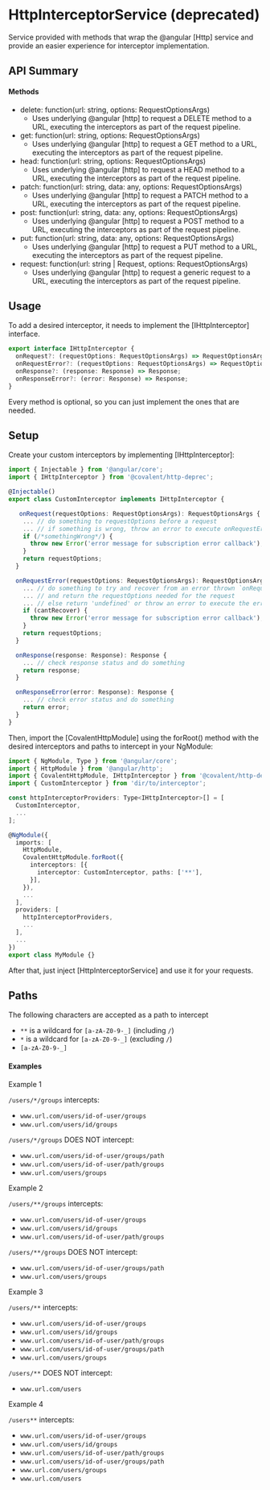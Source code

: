 # HttpInterceptorService (deprecated)

Service provided with methods that wrap the @angular [Http] service and provide an easier experience for interceptor implementation.

## API Summary

#### Methods

+ delete: function(url: string, options: RequestOptionsArgs)
  + Uses underlying @angular [http] to request a DELETE method to a URL, executing the interceptors as part of the request pipeline.
+ get: function(url: string, options: RequestOptionsArgs)
  + Uses underlying @angular [http] to request a GET method to a URL, executing the interceptors as part of the request pipeline.
+ head: function(url: string, options: RequestOptionsArgs)
  + Uses underlying @angular [http] to request a HEAD method to a URL, executing the interceptors as part of the request pipeline.
+ patch: function(url: string, data: any, options: RequestOptionsArgs)
  + Uses underlying @angular [http] to request a PATCH method to a URL, executing the interceptors as part of the request pipeline.
+ post: function(url: string, data: any, options: RequestOptionsArgs)
  + Uses underlying @angular [http] to request a POST method to a URL, executing the interceptors as part of the request pipeline.
+ put: function(url: string, data: any, options: RequestOptionsArgs)
  + Uses underlying @angular [http] to request a PUT method to a URL, executing the interceptors as part of the request pipeline.
+ request: function(url: string | Request, options: RequestOptionsArgs)
  + Uses underlying @angular [http] to request a generic request to a URL, executing the interceptors as part of the request pipeline.

## Usage

To add a desired interceptor, it needs to implement the [IHttpInterceptor] interface.

```typescript
export interface IHttpInterceptor {
  onRequest?: (requestOptions: RequestOptionsArgs) => RequestOptionsArgs;
  onRequestError?: (requestOptions: RequestOptionsArgs) => RequestOptionsArgs;
  onResponse?: (response: Response) => Response;
  onResponseError?: (error: Response) => Response;
}
```
Every method is optional, so you can just implement the ones that are needed.

## Setup

Create your custom interceptors by implementing [IHttpInterceptor]:

```typescript
import { Injectable } from '@angular/core';
import { IHttpInterceptor } from '@covalent/http-deprec';

@Injectable()
export class CustomInterceptor implements IHttpInterceptor {

   onRequest(requestOptions: RequestOptionsArgs): RequestOptionsArgs {
    ... // do something to requestOptions before a request
    ... // if something is wrong, throw an error to execute onRequestError (if there is an onRequestError hook)
    if (/*somethingWrong*/) {
      throw new Error('error message for subscription error callback');
    }
    return requestOptions;
  }

  onRequestError(requestOptions: RequestOptionsArgs): RequestOptionsArgs {
    ... // do something to try and recover from an error thrown `onRequest` 
    ... // and return the requestOptions needed for the request
    ... // else return 'undefined' or throw an error to execute the error callback of the subscription
    if (cantRecover) {
      throw new Error('error message for subscription error callback'); // or return undefined;
    }
    return requestOptions;
  }

  onResponse(response: Response): Response {
    ... // check response status and do something
    return response;
  }

  onResponseError(error: Response): Response {
    ... // check error status and do something
    return error;
  }
}

```

Then, import the [CovalentHttpModule] using the forRoot() method with the desired interceptors and paths to intercept in your NgModule:

```typescript
import { NgModule, Type } from '@angular/core';
import { HttpModule } from '@angular/http';
import { CovalentHttpModule, IHttpInterceptor } from '@covalent/http-deprec';
import { CustomInterceptor } from 'dir/to/interceptor';

const httpInterceptorProviders: Type<IHttpInterceptor>[] = [
  CustomInterceptor,
  ...
];

@NgModule({
  imports: [
    HttpModule,
    CovalentHttpModule.forRoot({
      interceptors: [{
        interceptor: CustomInterceptor, paths: ['**'],
      }],
    }),
    ...
  ],
  providers: [
    httpInterceptorProviders,
    ...
  ],
  ...
})
export class MyModule {}
```

After that, just inject [HttpInterceptorService] and use it for your requests.

## Paths

The following characters are accepted as a path to intercept
- `**` is a wildcard for `[a-zA-Z0-9-_]` (including `/`)
- `*` is a wildcard for `[a-zA-Z0-9-_]` (excluding `/`)
- `[a-zA-Z0-9-_]`

#### Examples

Example 1

`/users/*/groups` intercepts:
- `www.url.com/users/id-of-user/groups`
- `www.url.com/users/id/groups`

`/users/*/groups` DOES NOT intercept:
- `www.url.com/users/id-of-user/groups/path`
- `www.url.com/users/id-of-user/path/groups`
- `www.url.com/users/groups`

Example 2

`/users/**/groups` intercepts:
- `www.url.com/users/id-of-user/groups`
- `www.url.com/users/id/groups`
- `www.url.com/users/id-of-user/path/groups`

`/users/**/groups` DOES NOT intercept:
- `www.url.com/users/id-of-user/groups/path`
- `www.url.com/users/groups`

Example 3

`/users/**` intercepts:
- `www.url.com/users/id-of-user/groups`
- `www.url.com/users/id/groups`
- `www.url.com/users/id-of-user/path/groups`
- `www.url.com/users/id-of-user/groups/path`
- `www.url.com/users/groups`

`/users/**` DOES NOT intercept:
- `www.url.com/users`

Example 4

`/users**` intercepts:
- `www.url.com/users/id-of-user/groups`
- `www.url.com/users/id/groups`
- `www.url.com/users/id-of-user/path/groups`
- `www.url.com/users/id-of-user/groups/path`
- `www.url.com/users/groups`
- `www.url.com/users`
